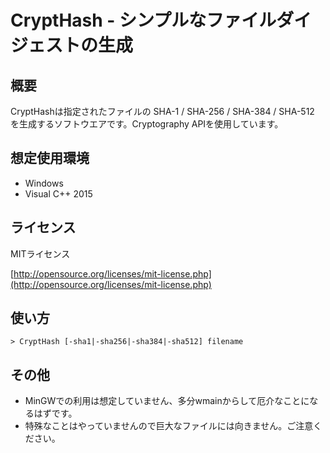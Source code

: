 # CryptHash - シンプルなファイルダイジェストの生成

## 概要

CryptHashは指定されたファイルの SHA-1 / SHA-256 / SHA-384 / SHA-512 を生成するソフトウエアです。Cryptography APIを使用しています。

## 想定使用環境

- Windows
- Visual C++ 2015

## ライセンス

MITライセンス

[http://opensource.org/licenses/mit-license.php](http://opensource.org/licenses/mit-license.php)

## 使い方

    > CryptHash [-sha1|-sha256|-sha384|-sha512] filename

## その他

- MinGWでの利用は想定していません、多分wmainからして厄介なことになるはずです。
- 特殊なことはやっていませんので巨大なファイルには向きません。ご注意ください。
